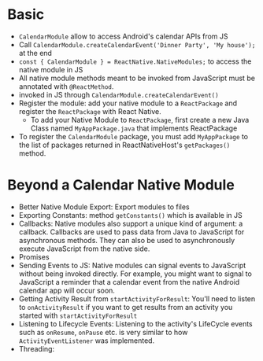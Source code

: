 # Basic
- `CalendarModule` allow to access Android's calendar APIs from JS
- Call `CalendarModule.createCalendarEvent('Dinner Party', 'My house');` at the end
- `const { CalendarModule } = ReactNative.NativeModules;` to access the native module in JS
- All native module methods meant to be invoked from JavaScript must be annotated with `@ReactMethod`.
- invoked in JS through `CalendarModule.createCalendarEvent()`
- Register the module: add your native module to a `ReactPackage` and register the `ReactPackage` with React Native.
  - To add your Native Module to `ReactPackage`, first create a new Java Class named `MyAppPackage.java` that implements ReactPackage
- To register the `CalendarModule` package, you must add `MyAppPackage` to the list of packages returned in ReactNativeHost's `getPackages()` method.
# Beyond a Calendar Native Module
- Better Native Module Export: Export modules to files
- Exporting Constants: method `getConstants()` which is available in JS
- Callbacks: Native modules also support a unique kind of argument: a callback. Callbacks are used to pass data from Java to JavaScript for asynchronous methods. They can also be used to asynchronously execute JavaScript from the native side.
- Promises
- Sending Events to JS: Native modules can signal events to JavaScript without being invoked directly. For example, you might want to signal to JavaScript a reminder that a calendar event from the native Android calendar app will occur soon.
- Getting Activity Result from `startActivityForResult`: You'll need to listen to `onActivityResult` if you want to get results from an activity you started with `startActivityForResult`
- Listening to Lifecycle Events: Listening to the activity's LifeCycle events such as `onResume`, `onPause` etc. is very similar to how `ActivityEventListener` was implemented.
- Threading: 
